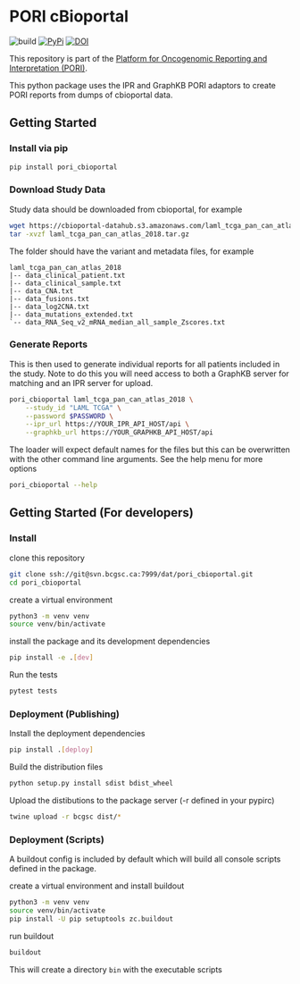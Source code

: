 # PORI cBioportal

![build](https://github.com/bcgsc/pori_cbioportal/workflows/test/badge.svg) [![PyPi](https://img.shields.io/pypi/v/pori_cbioportal.svg)](https://pypi.org/project/pori_cbioportal) [![DOI](https://zenodo.org/badge/DOI/10.5281/zenodo.5730701.svg)](https://doi.org/10.5281/zenodo.5730701)


This repository is part of the [Platform for Oncogenomic Reporting and Interpretation (PORI)](https://bcgsc.github.io/pori).


This python package uses the IPR and GraphKB PORI adaptors to create PORI reports from dumps
of cbioportal data.

## Getting Started

### Install via pip

```bash
pip install pori_cbioportal
```

### Download Study Data

Study data should be downloaded from cbioportal, for example

```bash
wget https://cbioportal-datahub.s3.amazonaws.com/laml_tcga_pan_can_atlas_2018.tar.gz
tar -xvzf laml_tcga_pan_can_atlas_2018.tar.gz
```

The folder should have the variant and metadata files, for example

```text
laml_tcga_pan_can_atlas_2018
|-- data_clinical_patient.txt
|-- data_clinical_sample.txt
|-- data_CNA.txt
|-- data_fusions.txt
|-- data_log2CNA.txt
|-- data_mutations_extended.txt
`-- data_RNA_Seq_v2_mRNA_median_all_sample_Zscores.txt
```

### Generate Reports

This is then used to generate individual reports for all patients included in the study.
Note to do this you will need access to both a GraphKB server for matching and an IPR
server for upload.

```bash
pori_cbioportal laml_tcga_pan_can_atlas_2018 \
    --study_id "LAML TCGA" \
    --password $PASSWORD \
    --ipr_url https://YOUR_IPR_API_HOST/api \
    --graphkb_url https://YOUR_GRAPHKB_API_HOST/api
```

The loader will expect default names for the files but this can be overwritten with the other command line arguments. See the help menu for more options

```bash
pori_cbioportal --help
```

## Getting Started (For developers)

### Install

clone this repository

```bash
git clone ssh://git@svn.bcgsc.ca:7999/dat/pori_cbioportal.git
cd pori_cbioportal
```

create a virtual environment

```bash
python3 -m venv venv
source venv/bin/activate
```

install the package and its development dependencies

```bash
pip install -e .[dev]
```

Run the tests

```bash
pytest tests
```

### Deployment (Publishing)

Install the deployment dependencies

```bash
pip install .[deploy]
```

Build the distribution files

```bash
python setup.py install sdist bdist_wheel
```

Upload the distibutions to the package server (-r defined in your pypirc)

```bash
twine upload -r bcgsc dist/*
```

### Deployment (Scripts)

A buildout config is included by default which will build all console scripts defined
in the package.

create a virtual environment and install buildout

```bash
python3 -m venv venv
source venv/bin/activate
pip install -U pip setuptools zc.buildout
```

run buildout

```bash
buildout
```

This will create a directory `bin` with the executable scripts
